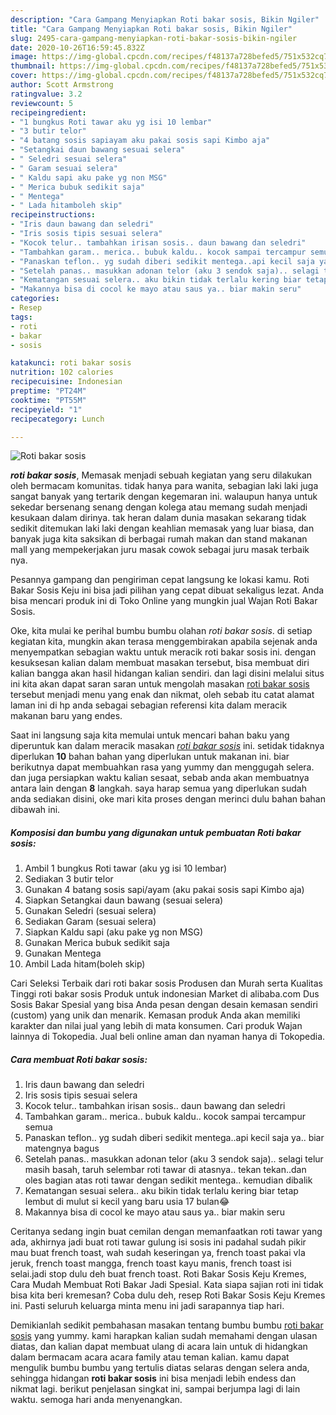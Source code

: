 ```yaml
---
description: "Cara Gampang Menyiapkan Roti bakar sosis, Bikin Ngiler"
title: "Cara Gampang Menyiapkan Roti bakar sosis, Bikin Ngiler"
slug: 2495-cara-gampang-menyiapkan-roti-bakar-sosis-bikin-ngiler
date: 2020-10-26T16:59:45.832Z
image: https://img-global.cpcdn.com/recipes/f48137a728befed5/751x532cq70/roti-bakar-sosis-foto-resep-utama.jpg
thumbnail: https://img-global.cpcdn.com/recipes/f48137a728befed5/751x532cq70/roti-bakar-sosis-foto-resep-utama.jpg
cover: https://img-global.cpcdn.com/recipes/f48137a728befed5/751x532cq70/roti-bakar-sosis-foto-resep-utama.jpg
author: Scott Armstrong
ratingvalue: 3.2
reviewcount: 5
recipeingredient:
- "1 bungkus Roti tawar aku yg isi 10 lembar"
- "3 butir telor"
- "4 batang sosis sapiayam aku pakai sosis sapi Kimbo aja"
- "Setangkai daun bawang sesuai selera"
- " Seledri sesuai selera"
- " Garam sesuai selera"
- " Kaldu sapi aku pake yg non MSG"
- " Merica bubuk sedikit saja"
- " Mentega"
- " Lada hitamboleh skip"
recipeinstructions:
- "Iris daun bawang dan seledri"
- "Iris sosis tipis sesuai selera"
- "Kocok telur.. tambahkan irisan sosis.. daun bawang dan seledri"
- "Tambahkan garam.. merica.. bubuk kaldu.. kocok sampai tercampur semua"
- "Panaskan teflon.. yg sudah diberi sedikit mentega..api kecil saja ya.. biar matengnya bagus"
- "Setelah panas.. masukkan adonan telor (aku 3 sendok saja).. selagi telur masih basah, taruh selembar roti tawar di atasnya.. tekan tekan..dan oles bagian atas roti tawar dengan sedikit mentega.. kemudian dibalik"
- "Kematangan sesuai selera.. aku bikin tidak terlalu kering biar tetap lembut di mulut si kecil yang baru usia 17 bulan😂"
- "Makannya bisa di cocol ke mayo atau saus ya.. biar makin seru"
categories:
- Resep
tags:
- roti
- bakar
- sosis

katakunci: roti bakar sosis 
nutrition: 102 calories
recipecuisine: Indonesian
preptime: "PT24M"
cooktime: "PT55M"
recipeyield: "1"
recipecategory: Lunch

---
```



![Roti bakar sosis](https://img-global.cpcdn.com/recipes/f48137a728befed5/751x532cq70/roti-bakar-sosis-foto-resep-utama.jpg)

<b><i>roti bakar sosis</i></b>, Memasak menjadi sebuah kegiatan yang seru dilakukan oleh bermacam komunitas. tidak hanya para wanita, sebagian laki laki juga sangat banyak yang tertarik dengan kegemaran ini. walaupun hanya untuk sekedar bersenang senang dengan kolega atau memang sudah menjadi kesukaan dalam dirinya. tak heran dalam dunia masakan sekarang tidak sedikit ditemukan laki laki dengan keahlian memasak yang luar biasa, dan banyak juga kita saksikan di berbagai rumah makan dan stand makanan mall yang mempekerjakan juru masak cowok sebagai juru masak terbaik nya.

Pesannya gampang dan pengiriman cepat langsung ke lokasi kamu. Roti Bakar Sosis Keju ini bisa jadi pilihan yang cepat dibuat sekaligus lezat. Anda bisa mencari produk ini di Toko Online yang mungkin jual Wajan Roti Bakar Sosis.

Oke, kita mulai ke perihal bumbu bumbu olahan <i>roti bakar sosis</i>. di setiap kegiatan kita, mungkin akan terasa menggembirakan apabila sejenak anda menyempatkan sebagian waktu untuk meracik roti bakar sosis ini. dengan kesuksesan kalian dalam membuat masakan tersebut, bisa membuat diri kalian bangga akan hasil hidangan kalian sendiri. dan lagi disini melalui situs ini kita akan dapat saran saran untuk mengolah masakan <u>roti bakar sosis</u> tersebut menjadi menu yang enak dan nikmat, oleh sebab itu catat alamat laman ini di hp anda sebagai sebagian referensi kita dalam meracik makanan baru yang endes.


Saat ini langsung saja kita memulai untuk mencari bahan baku yang diperuntuk kan dalam meracik masakan <u><i>roti bakar sosis</i></u> ini. setidak tidaknya diperlukan <b>10</b> bahan bahan yang diperlukan untuk makanan ini. biar berikutnya dapat membuahkan rasa yang yummy dan menggugah selera. dan juga persiapkan waktu kalian sesaat, sebab anda akan membuatnya antara lain dengan <b>8</b> langkah. saya harap semua yang diperlukan sudah anda sediakan disini, oke mari kita proses dengan merinci dulu bahan bahan dibawah ini.

<!--inarticleads1-->

##### Komposisi dan bumbu yang digunakan untuk pembuatan Roti bakar sosis:

1. Ambil 1 bungkus Roti tawar (aku yg isi 10 lembar)
1. Sediakan 3 butir telor
1. Gunakan 4 batang sosis sapi/ayam (aku pakai sosis sapi Kimbo aja)
1. Siapkan Setangkai daun bawang (sesuai selera)
1. Gunakan  Seledri (sesuai selera)
1. Sediakan  Garam (sesuai selera)
1. Siapkan  Kaldu sapi (aku pake yg non MSG)
1. Gunakan  Merica bubuk sedikit saja
1. Gunakan  Mentega
1. Ambil  Lada hitam(boleh skip)


Cari Seleksi Terbaik dari roti bakar sosis Produsen dan Murah serta Kualitas Tinggi roti bakar sosis Produk untuk indonesian Market di alibaba.com Dus Sosis Bakar Spesial yang bisa Anda pesan dengan desain kemasan sendiri (custom) yang unik dan menarik. Kemasan produk Anda akan memiliki karakter dan nilai jual yang lebih di mata konsumen. Cari produk Wajan lainnya di Tokopedia. Jual beli online aman dan nyaman hanya di Tokopedia. 

<!--inarticleads2-->

##### Cara membuat Roti bakar sosis:

1. Iris daun bawang dan seledri
1. Iris sosis tipis sesuai selera
1. Kocok telur.. tambahkan irisan sosis.. daun bawang dan seledri
1. Tambahkan garam.. merica.. bubuk kaldu.. kocok sampai tercampur semua
1. Panaskan teflon.. yg sudah diberi sedikit mentega..api kecil saja ya.. biar matengnya bagus
1. Setelah panas.. masukkan adonan telor (aku 3 sendok saja).. selagi telur masih basah, taruh selembar roti tawar di atasnya.. tekan tekan..dan oles bagian atas roti tawar dengan sedikit mentega.. kemudian dibalik
1. Kematangan sesuai selera.. aku bikin tidak terlalu kering biar tetap lembut di mulut si kecil yang baru usia 17 bulan😂
1. Makannya bisa di cocol ke mayo atau saus ya.. biar makin seru


Ceritanya sedang ingin buat cemilan dengan memanfaatkan roti tawar yang ada, akhirnya jadi buat roti tawar gulung isi sosis ini padahal sudah pikir mau buat french toast, wah sudah keseringan ya, french toast pakai vla jeruk, french toast mangga, french toast kayu manis, french toast isi selai.jadi stop dulu deh buat french toast. Roti Bakar Sosis Keju Kremes, Cara Mudah Membuat Roti Bakar Jadi Spesial. Kata siapa sajian roti ini tidak bisa kita beri kremesan? Coba dulu deh, resep Roti Bakar Sosis Keju Kremes ini. Pasti seluruh keluarga minta menu ini jadi sarapannya tiap hari. 

Demikianlah sedikit pembahasan masakan tentang bumbu bumbu <u>roti bakar sosis</u> yang yummy. kami harapkan kalian sudah memahami dengan ulasan diatas, dan kalian dapat membuat ulang di acara lain untuk di hidangkan dalam bermacam acara acara family atau teman kalian. kamu dapat mengulik bumbu bumbu yang tertulis diatas selaras dengan selera anda, sehingga hidangan <b>roti bakar sosis</b> ini bisa menjadi lebih endess dan nikmat lagi. berikut penjelasan singkat ini, sampai berjumpa lagi di lain waktu. semoga hari anda menyenangkan.
